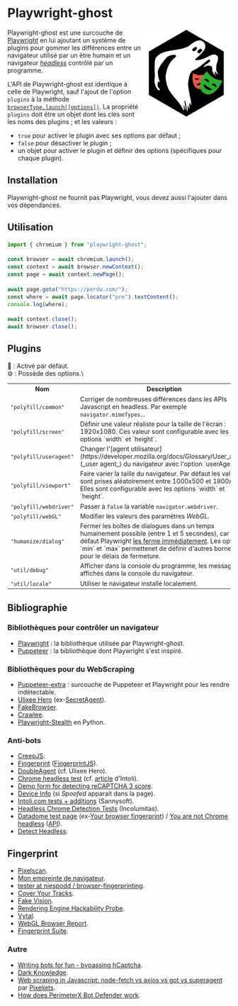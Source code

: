# Playwright-ghost

<!-- Utiliser du HTML (avec l'attribut "align" obsolète) pour faire flotter
     l'image à droite. -->
<!-- markdownlint-disable-next-line no-inline-html-->
<img src="asset/logo.svg" align="right" alt="">

Playwright-ghost est une surcouche de [Playwright](https://playwright.dev/) en
lui ajoutant un système de plugins pour gommer les différences entre un
navigateur utilisé par un être humain et un navigateur
[_headless_](https://fr.wikipedia.org/wiki/Navigateur_headless) contrôlé par
un programme.

L'API de Playwright-ghost est identique à celle de Playwright, sauf l'ajout de
l'option `plugins` à la méthode
[`browserType.launch([options])`](https://playwright.dev/docs/api/class-browsertype#browser-type-launch).
La propriété `plugins` doit être un objet dont les clés sont les noms des
plugins ; et les valeurs :

- `true` pour activer le plugin avec ses options par défaut ;
- `false` pour désactiver le plugin ;
- un objet pour activer le plugin et définir des options (spécifiques pour
  chaque plugin).

## Installation

Playwright-ghost ne fournit pas Playwright, vous devez aussi l'ajouter dans vos
dépendances.

## Utilisation

```JavaScript
import { chromium } from "playwright-ghost";

const browser = await chromium.launch();
const context = await browser.newContext();
const page = await context.newPage();

await page.goto("https://perdu.com/");
const where = await page.locator("pre").textContent();
console.log(where);

await context.close();
await browser.close();
```

## Plugins

💼 : Activé par défaut.\
⚙️ : Possède des options.\

<table>
  <tr><th>Nom</th><th>Description</th><th></th></tr>
  <tr>
    <td><code>"polyfill/common"</code></td>
    <td>
      Corriger de nombreuses différences dans les APIs Javascript en headless.
      Par exemple <code>navigator.mimeTypes</code>...
    </td>
    <td>💼</td>
  </tr>
  <tr>
    <td><code>"polyfill/screen"</code></td>
    <td>
      Définir une valeur réaliste pour la taille de l'écran : 1920x1080. Ces
      valeur sont configurable avec les options `width` et `height`.
    </td>
    <td>💼 ⚙️</td>
  </tr>
  <tr>
    <td><code>"polyfill/useragent"</code></td>
    <td>
      Changer l'[agent
      utilisateur](https://developer.mozilla.org/docs/Glossary/User_agent)
      (_user agent_) du navigateur avec l'option `userAgent`.
    </td>
    <td>⚙️</td>
  </tr>
  <tr>
    <td><code>"polyfill/viewport"</code></td>
    <td>
      Faire varier la taille du navigateur. Par défaut les valeurs sont prises
      aléatoirement entre 1000x500 et 1800x800. Elles sont configurable avec les
      options `width` et `height`.
    </td>
    <td>💼 ⚙️</td>
  </tr>
  <tr>
    <td><code>"polyfill/webdriver"</code></td>
    <td>
      Passer à <code>false</code> la variable <code>navigator.webdriver</code>.
    </td>
    <td>💼</td>
  </tr>
  <tr>
    <td><code>"polyfill/webGL"</code></td>
    <td>
      Modifier les valeurs des paramètres <em>WebGL</em>.
    </td>
    <td>💼</td>
  </tr>
  <tr>
    <td><code>"humanize/dialog"</code></td>
    <td>
      Fermer les boîtes de dialogues dans un temps humainement possible (entre
      1 et 5 secondes), car par défaut Playwright
      <a href="https://playwright.dev/docs/dialogs">les ferme immédiatement</a>.
      Les options `min` et `max` permettenet de définir d'autres bornes pour le
      délais de fermeture.
    </td>
    <td>💼 ⚙️</td>
  </tr>
  <tr>
    <td><code>"util/debug"</code></td>
    <td>
      Afficher dans la console du programme, les messages affichés dans la
      console du navigateur.
    </td>
    <td></td>
  </tr>
  <tr>
    <td><code>"util/locale"</code></td>
    <td>
      Utiliser le navigateur installé localement.
    </td>
    <td></td>
  </tr>
</table>

## Bibliographie

### Bibliothèques pour contrôler un navigateur

- [Playwright](https://playwright.dev/) : la bibliothèque utilisée par
  Playwright-ghost.
- [Puppeteer](https://pptr.dev/) : la bibliothèque dont Playwright s'est
  inspiré.

### Bibliothèques pour du WebScraping

- [Puppeteer-extra](https://github.com/berstend/puppeteer-extra) : surcouche de
  Puppeteer et Playwright pour les rendre indétectable.
- [Ulixee Hero](https://github.com/ulixee/hero)
  (ex-[SecretAgent](https://github.com/ulixee/secret-agent)).
- [FakeBrowser](https://github.com/kkoooqq/fakebrowser).
- [Crawlee](https://crawlee.dev/).
- [Playwright-Stealth](https://github.com/Granitosaurus/playwright-stealth/) en
  Python.

### Anti-bots

- [CreepJS](https://abrahamjuliot.github.io/creepjs/).
- [Fingerprint](https://fingerprintjs.com/products/bot-detection/)
  ([FingerprintJS](https://fingerprintjs.github.io/fingerprintjs/)).
- [DoubleAgent](https://github.com/ulixee/unblocked/tree/main/double-agent)
  (cf. Ulixee Hero).
- [Chrome headless
  test](https://intoli.com/blog/not-possible-to-block-chrome-headless/chrome-headless-test.htm)
  (cf. [article](https://intoli.com/blog/not-possible-to-block-chrome-headless/)
  d'Intoli).
- [Demo form for detecting reCAPTCHA 3
  score](https://antcpt.com/eng/information/demo-form/recaptcha-3-test-score.html).
- [Device Info](https://www.deviceinfo.me/) (si <em>Spoofed</em> apparait dans
  la page).
- [Intoli.com tests + additions](https://bot.sannysoft.com/) (Sannysoft).
- [Headless Chrome Detection Tests](https://bot.incolumitas.com/) (Incolumitas).
- [Datadome test page](https://antoinevastel.com/bots/datadome) (ex-[Your
  browser fingerprint](https://antoinevastel.com/bots)) / [You are not Chrome
  headless](https://arh.antoinevastel.com/bots/areyouheadless)
  ([API](https://antoinevastel.com/bots/areyouheadless)).
- [Detect Headless](https://infosimples.github.io/detect-headless/).

## Fingerprint

- [Pixelscan](https://pixelscan.net/).
- [Mon empreinte de navigateur](https://amiunique.org/fp).
- [tester at niespodd /
  browser-fingerprinting](https://niespodd.github.io/browser-fingerprinting).
- [Cover Your Tracks](https://coveryourtracks.eff.org/).
- [Fake Vision](http://f.vision/).
- [Rendering Engine Hackability
  Probe](https://portswigger-labs.net/hackability/).
- [Vytal](https://vytal.io/).
- [WebGL Browser Report](https://browserleaks.com/webgl).
- [Fingerprint Suite](https://apify.github.io/fingerprint-suite/).

### Autre

- [Writing bots for fun - bypassing
  hCaptcha](https://danielazulay.hashnode.dev/writing-bots-for-fun-bypassing-hcaptcha).
- [Dark Knowledge](https://github.com/prescience-data/dark-knowledge).
- [Web scraping in Javascript: node-fetch vs axios vs got vs
  superagent](https://pixeljets.com/blog/node-fetch-vs-axios-vs-got-for-web-scraping-in-node-js/)
  par [Pixeljets](https://pixeljets.com/).
- [How does PerimeterX Bot Defender
  work](https://www.trickster.dev/post/how-does-perimeterx-bot-defender-work/).
